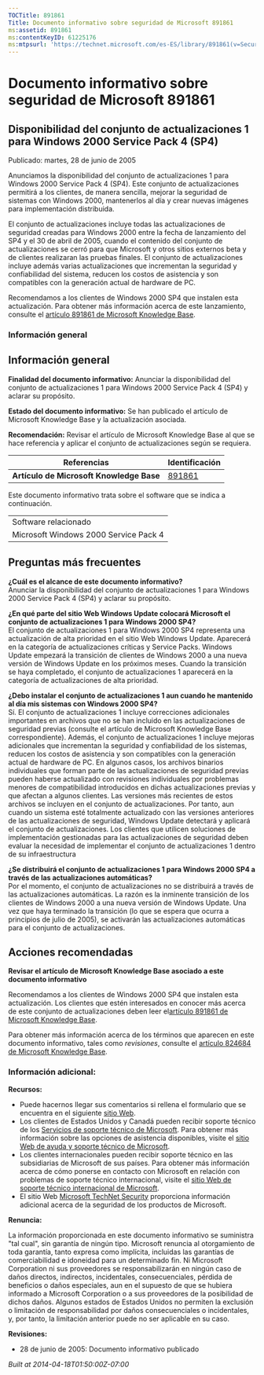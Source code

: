 ```yaml
---
TOCTitle: 891861
Title: Documento informativo sobre seguridad de Microsoft 891861
ms:assetid: 891861
ms:contentKeyID: 61225176
ms:mtpsurl: 'https://technet.microsoft.com/es-ES/library/891861(v=Security.10)'
---
```


Documento informativo sobre seguridad de Microsoft 891861
=========================================================

Disponibilidad del conjunto de actualizaciones 1 para Windows 2000 Service Pack 4 (SP4)
---------------------------------------------------------------------------------------

Publicado: martes, 28 de junio de 2005

Anunciamos la disponibilidad del conjunto de actualizaciones 1 para Windows 2000 Service Pack 4 (SP4). Este conjunto de actualizaciones permitirá a los clientes, de manera sencilla, mejorar la seguridad de sistemas con Windows 2000, mantenerlos al día y crear nuevas imágenes para implementación distribuida.

El conjunto de actualizaciones incluye todas las actualizaciones de seguridad creadas para Windows 2000 entre la fecha de lanzamiento del SP4 y el 30 de abril de 2005, cuando el contenido del conjunto de actualizaciones se cerró para que Microsoft y otros sitios externos beta y de clientes realizaran las pruebas finales. El conjunto de actualizaciones incluye además varias actualizaciones que incrementan la seguridad y confiabilidad del sistema, reducen los costos de asistencia y son compatibles con la generación actual de hardware de PC.

Recomendamos a los clientes de Windows 2000 SP4 que instalen esta actualización. Para obtener más información acerca de este lanzamiento, consulte el [artículo 891861 de Microsoft Knowledge Base](http://support.microsoft.com/kb/891861).

### Información general

Información general
-------------------

**Finalidad del documento informativo:** Anunciar la disponibilidad del conjunto de actualizaciones 1 para Windows 2000 Service Pack 4 (SP4) y aclarar su propósito.

**Estado del documento informativo:** Se han publicado el artículo de Microsoft Knowledge Base y la actualización asociada.

**Recomendación:** Revisar el artículo de Microsoft Knowledge Base al que se hace referencia y aplicar el conjunto de actualizaciones según se requiera.

| Referencias                              | Identificación                                   |
|------------------------------------------|--------------------------------------------------|
| **Artículo de Microsoft Knowledge Base** | [891861](http://support.microsoft.com/kb/891861) |

Este documento informativo trata sobre el software que se indica a continuación.

|                                       |
|---------------------------------------|
| Software relacionado                  |
| Microsoft Windows 2000 Service Pack 4 |

Preguntas más frecuentes
------------------------

**¿Cuál es el alcance de este documento informativo?**  
Anunciar la disponibilidad del conjunto de actualizaciones 1 para Windows 2000 Service Pack 4 (SP4) y aclarar su propósito.

**¿En qué parte del sitio Web Windows Update colocará Microsoft el conjunto de actualizaciones 1 para Windows 2000 SP4?**  
El conjunto de actualizaciones 1 para Windows 2000 SP4 representa una actualización de alta prioridad en el sitio Web Windows Update. Aparecerá en la categoría de actualizaciones críticas y Service Packs. Windows Update empezará la transición de clientes de Windows 2000 a una nueva versión de Windows Update en los próximos meses. Cuando la transición se haya completado, el conjunto de actualizaciones 1 aparecerá en la categoría de actualizaciones de alta prioridad.

**¿Debo instalar el conjunto de actualizaciones 1 aun cuando he mantenido al día mis sistemas con Windows 2000 SP4?**  
Sí. El conjunto de actualizaciones 1 incluye correcciones adicionales importantes en archivos que no se han incluido en las actualizaciones de seguridad previas (consulte el artículo de Microsoft Knowledge Base correspondiente). Además, el conjunto de actualizaciones 1 incluye mejoras adicionales que incrementan la seguridad y confiabilidad de los sistemas, reducen los costos de asistencia y son compatibles con la generación actual de hardware de PC. En algunos casos, los archivos binarios individuales que forman parte de las actualizaciones de seguridad previas pueden haberse actualizado con revisiones individuales por problemas menores de compatibilidad introducidos en dichas actualizaciones previas y que afectan a algunos clientes. Las versiones más recientes de estos archivos se incluyen en el conjunto de actualizaciones.
Por tanto, aun cuando un sistema esté totalmente actualizado con las versiones anteriores de las actualizaciones de seguridad, Windows Update detectará y aplicará el conjunto de actualizaciones. Los clientes que utilicen soluciones de implementación gestionadas para las actualizaciones de seguridad deben evaluar la necesidad de implementar el conjunto de actualizaciones 1 dentro de su infraestructura

**¿Se distribuirá el conjunto de actualizaciones 1 para Windows 2000 SP4 a través de las actualizaciones automáticas?**  
Por el momento, el conjunto de actualizaciones no se distribuirá a través de las actualizaciones automáticas. La razón es la inminente transición de los clientes de Windows 2000 a una nueva versión de Windows Update. Una vez que haya terminado la transición (lo que se espera que ocurra a principios de julio de 2005), se activarán las actualizaciones automáticas para el conjunto de actualizaciones.

Acciones recomendadas
---------------------

**Revisar el artículo de Microsoft Knowledge Base asociado a este documento informativo**

Recomendamos a los clientes de Windows 2000 SP4 que instalen esta actualización. Los clientes que estén interesados en conocer más acerca de este conjunto de actualizaciones deben leer el[artículo 891861 de Microsoft Knowledge Base](http://support.microsoft.com/kb/891861).

Para obtener más información acerca de los términos que aparecen en este documento informativo, tales como *revisiones*, consulte el [artículo 824684 de Microsoft Knowledge Base](http://support.microsoft.com/kb/824684).

### Información adicional:

**Recursos:**

-   Puede hacernos llegar sus comentarios si rellena el formulario que se encuentra en el siguiente [sitio Web](https://support.microsoft.com/common/survey.aspx?scid=sw;en;1257&amp;showpage=1&amp;ws=technet&amp;sd=tech).
-   Los clientes de Estados Unidos y Canadá pueden recibir soporte técnico de los [Servicios de soporte técnico de Microsoft](http://go.microsoft.com/fwlink/?linkid=21131). Para obtener más información sobre las opciones de asistencia disponibles, visite el [sitio Web de ayuda y soporte técnico de Microsoft](http://support.microsoft.com).
-   Los clientes internacionales pueden recibir soporte técnico en las subsidiarias de Microsoft de sus países. Para obtener más información acerca de cómo ponerse en contacto con Microsoft en relación con problemas de soporte técnico internacional, visite el [sitio Web de soporte técnico internacional de Microsoft](http://go.microsoft.com/fwlink/?linkid=21155).
-   El sitio Web [Microsoft TechNet Security](http://go.microsoft.com/fwlink/?linkid=21132) proporciona información adicional acerca de la seguridad de los productos de Microsoft.

**Renuncia:**

La información proporcionada en este documento informativo se suministra "tal cual", sin garantía de ningún tipo. Microsoft renuncia al otorgamiento de toda garantía, tanto expresa como implícita, incluidas las garantías de comerciabilidad e idoneidad para un determinado fin. Ni Microsoft Corporation ni sus proveedores se responsabilizarán en ningún caso de daños directos, indirectos, incidentales, consecuenciales, pérdida de beneficios o daños especiales, aun en el supuesto de que se hubiera informado a Microsoft Corporation o a sus proveedores de la posibilidad de dichos daños. Algunos estados de Estados Unidos no permiten la exclusión o limitación de responsabilidad por daños consecuenciales o incidentales, y, por tanto, la limitación anterior puede no ser aplicable en su caso.

**Revisiones:**

-   28 de junio de 2005: Documento informativo publicado

*Built at 2014-04-18T01:50:00Z-07:00*